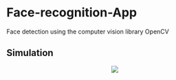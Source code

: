# Face-recognition-App
Face detection using the computer vision library OpenCV
## Simulation
<p align="center">
  <img src="https://user-images.githubusercontent.com/63251172/96868461-00593c80-1466-11eb-8b35-40b68aa38cea.png">
</p>
